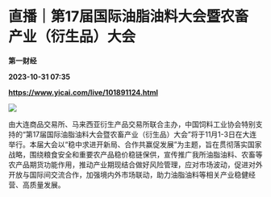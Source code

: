 # 直播｜第17届国际油脂油料大会暨农畜产业（衍生品）大会
**第一财经**

**2023-10-31 07:35**

**https://www.yicai.com/live/101891124.html**

![](https://imgcdn.yicai.com/uppics/slides/2023/10/ade8f9c072a35eb7c0a1c8b3a56a5604.jpg)

由大连商品交易所、马来西亚衍生产品交易所联合主办，中国饲料工业协会特别支持的“第17届国际油脂油料大会暨农畜产业（衍生品）大会”将于11月1-3日在大连举行。本届大会以“稳中求进开新局、合作共赢促发展”为主题，旨在贯彻落实国家战略，围绕粮食安全和重要农产品稳价稳链保供，宣传推广我所油脂油料、农畜等农产品期货功能作用，推动产业期现结合做好风险管理，应对市场波动，促进对外开放与国际间交流合作，加强境内外市场联动，助力油脂油料等相关产业稳健经营、高质量发展。